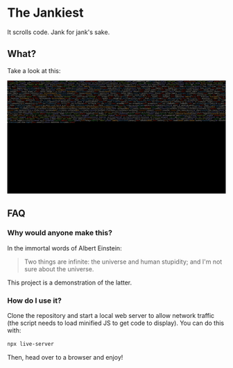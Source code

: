 # The Jankiest

It scrolls code. Jank for jank's sake.

## What?

Take a look at this:

![random code scrolls across a page](./demo.png)

## FAQ

### Why would anyone make this?

In the immortal words of Albert Einstein:
> Two things are infinite: the universe and human stupidity; and I'm not sure about the universe.

This project is a demonstration of the latter.

### How do I use it?

Clone the repository and start a local web server to allow network traffic (the script needs to load minified JS to get code to display).
You can do this with:

```sh
npx live-server
```

Then, head over to a browser and enjoy!
